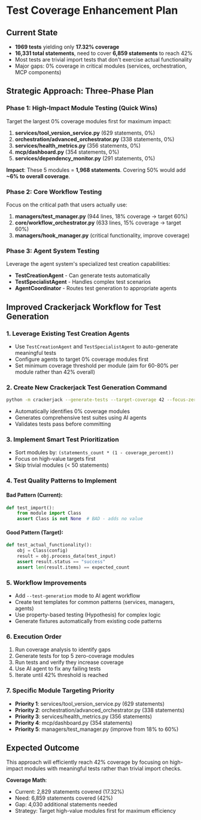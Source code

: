 # Test Coverage Enhancement Plan

## Current State
- **1969 tests** yielding only **17.32% coverage**
- **16,331 total statements**, need to cover **6,859 statements** to reach 42%
- Most tests are trivial import tests that don't exercise actual functionality
- Major gaps: 0% coverage in critical modules (services, orchestration, MCP components)

## Strategic Approach: Three-Phase Plan

### Phase 1: High-Impact Module Testing (Quick Wins)
Target the largest 0% coverage modules first for maximum impact:

1. **services/tool_version_service.py** (629 statements, 0%)
2. **orchestration/advanced_orchestrator.py** (338 statements, 0%)
3. **services/health_metrics.py** (356 statements, 0%)
4. **mcp/dashboard.py** (354 statements, 0%)
5. **services/dependency_monitor.py** (291 statements, 0%)

**Impact**: These 5 modules = **1,968 statements**. Covering 50% would add **~6% to overall coverage**.

### Phase 2: Core Workflow Testing
Focus on the critical path that users actually use:

1. **managers/test_manager.py** (944 lines, 18% coverage → target 60%)
2. **core/workflow_orchestrator.py** (633 lines, 15% coverage → target 60%)
3. **managers/hook_manager.py** (critical functionality, improve coverage)

### Phase 3: Agent System Testing
Leverage the agent system's specialized test creation capabilities:

- **TestCreationAgent** - Can generate tests automatically
- **TestSpecialistAgent** - Handles complex test scenarios
- **AgentCoordinator** - Routes test generation to appropriate agents

## Improved Crackerjack Workflow for Test Generation

### 1. Leverage Existing Test Creation Agents
- Use `TestCreationAgent` and `TestSpecialistAgent` to auto-generate meaningful tests
- Configure agents to target 0% coverage modules first
- Set minimum coverage threshold per module (aim for 60-80% per module rather than 42% overall)

### 2. Create New Crackerjack Test Generation Command
```bash
python -m crackerjack --generate-tests --target-coverage 42 --focus-zero-coverage
```
- Automatically identifies 0% coverage modules
- Generates comprehensive test suites using AI agents
- Validates tests pass before committing

### 3. Implement Smart Test Prioritization
- Sort modules by: `(statements_count * (1 - coverage_percent))`
- Focus on high-value targets first
- Skip trivial modules (< 50 statements)

### 4. Test Quality Patterns to Implement

#### Bad Pattern (Current):
```python
def test_import():
    from module import Class
    assert Class is not None  # BAD - adds no value
```

#### Good Pattern (Target):
```python
def test_actual_functionality():
    obj = Class(config)
    result = obj.process_data(test_input)
    assert result.status == "success"
    assert len(result.items) == expected_count
```

### 5. Workflow Improvements
- Add `--test-generation` mode to AI agent workflow
- Create test templates for common patterns (services, managers, agents)
- Use property-based testing (Hypothesis) for complex logic
- Generate fixtures automatically from existing code patterns

### 6. Execution Order
1. Run coverage analysis to identify gaps
2. Generate tests for top 5 zero-coverage modules
3. Run tests and verify they increase coverage
4. Use AI agent to fix any failing tests
5. Iterate until 42% threshold is reached

### 7. Specific Module Targeting Priority
- **Priority 1**: services/tool_version_service.py (629 statements)
- **Priority 2**: orchestration/advanced_orchestrator.py (338 statements)
- **Priority 3**: services/health_metrics.py (356 statements)
- **Priority 4**: mcp/dashboard.py (354 statements)
- **Priority 5**: managers/test_manager.py (improve from 18% to 60%)

## Expected Outcome
This approach will efficiently reach 42% coverage by focusing on high-impact modules with meaningful tests rather than trivial import checks.

**Coverage Math**:
- Current: 2,829 statements covered (17.32%)
- Need: 6,859 statements covered (42%)
- Gap: 4,030 additional statements needed
- Strategy: Target high-value modules first for maximum efficiency

